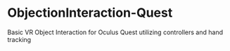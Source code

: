 # ObjectionInteraction-Quest
Basic VR Object Interaction for Oculus Quest utilizing controllers and hand tracking
